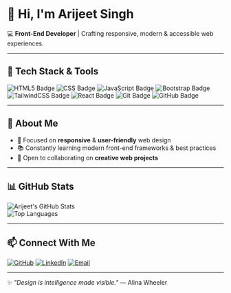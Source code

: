 # 👋 Hi, I'm Arijeet Singh

💻 **Front-End Developer** | Crafting responsive, modern & accessible web experiences.

---

## 🚀 Tech Stack & Tools

![HTML5 Badge](https://img.shields.io/badge/HTML5-E34F26?style=for-the-badge&logo=html5&logoColor=white)
![CSS Badge](https://img.shields.io/badge/CSS3-1572B6?style=for-the-badge&logo=css3&logoColor=white)
![JavaScript Badge](https://img.shields.io/badge/JavaScript-F7DF1E?style=for-the-badge&logo=javascript&logoColor=black)
![Bootstrap Badge](https://img.shields.io/badge/Bootstrap-563D7C?style=for-the-badge&logo=bootstrap&logoColor=white)
![TailwindCSS Badge](https://img.shields.io/badge/Tailwind_CSS-38B2AC?style=for-the-badge&logo=tailwind-css&logoColor=white)
![React Badge](https://img.shields.io/badge/React-20232A?style=for-the-badge&logo=react&logoColor=61DAFB)
![Git Badge](https://img.shields.io/badge/Git-F05032?style=for-the-badge&logo=git&logoColor=white)
![GitHub Badge](https://img.shields.io/badge/GitHub-181717?style=for-the-badge&logo=github&logoColor=white)

---

## 📌 About Me

- 🎯 Focused on **responsive** & **user-friendly** web design  
- 📚 Constantly learning modern front-end frameworks & best practices  
- 🤝 Open to collaborating on **creative web projects**  

---

## 📊 GitHub Stats

![Arijeet's GitHub Stats](https://github-readme-stats.vercel.app/api?username=notarijeet&show_icons=true&theme=radical)  
![Top Languages](https://github-readme-stats.vercel.app/api/top-langs/?username=notarijeet&layout=compact&theme=radical)

---

## 📫 Connect With Me

[![GitHub](https://img.shields.io/badge/GitHub-000?style=for-the-badge&logo=github&logoColor=white)](https://github.com/notarijeet)
[![LinkedIn](https://img.shields.io/badge/LinkedIn-0077B5?style=for-the-badge&logo=linkedin&logoColor=white)](https://www.linkedin.com/in/arijeet-singh-1b0477370/)
[![Email](https://img.shields.io/badge/Email-D14836?style=for-the-badge&logo=gmail&logoColor=white)](mailto:sssarijeet@gmail.com)

---

✨ _"Design is intelligence made visible."_ — Alina Wheeler
